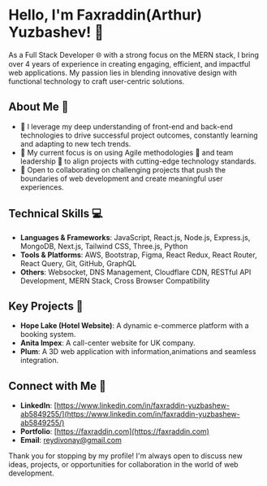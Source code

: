 # Hello, I'm Faxraddin(Arthur) Yuzbashev! 👋

As a Full Stack Developer 🌐 with a strong focus on the MERN stack, I bring over 4 years of experience in creating engaging, efficient, and impactful web applications. My passion lies in blending innovative design with functional technology to craft user-centric solutions.

## About Me 📖
- 🌱 I leverage my deep understanding of front-end and back-end technologies to drive successful project outcomes, constantly learning and adapting to new tech trends.
- 🔭 My current focus is on using Agile methodologies 🔄 and team leadership 🤝 to align projects with cutting-edge technology standards.
- 🧠 Open to collaborating on challenging projects that push the boundaries of web development and create meaningful user experiences.

## Technical Skills 💻
- **Languages & Frameworks**: JavaScript, React.js, Node.js, Express.js, MongoDB, Next.js, Tailwind CSS, Three.js, Python
- **Tools & Platforms**: AWS, Bootstrap, Figma, React Redux, React Router, React Query, Git, GitHub, GraphQL
- **Others**: Websocket, DNS Management, Cloudflare CDN, RESTful API Development, MERN Stack, Cross Browser Compatibility

## Key Projects 🚀
- **Hope Lake (Hotel Website)**: A dynamic e-commerce platform with a booking system.
- **Anita Impex**: A call-center website for UK company.
- **Plum**: A 3D web application with information,animations and seamless integration.

## Connect with Me 🤝
- **LinkedIn**: [https://www.linkedin.com/in/faxraddin-yuzbashew-ab5849255/](https://www.linkedin.com/in/faxraddin-yuzbashew-ab5849255/)
- **Portfolio**: [https://faxraddin.com](https://faxraddin.com)
- **Email**: [reydivonay@gmail.com](reydivonay@gmail.com)

Thank you for stopping by my profile! I'm always open to discuss new ideas, projects, or opportunities for collaboration in the world of web development.
